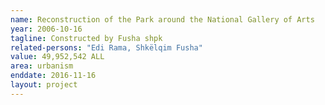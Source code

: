 ```yaml
---
name: Reconstruction of the Park around the National Gallery of Arts
year: 2006-10-16
tagline: Constructed by Fusha shpk
related-persons: "Edi Rama, Shkëlqim Fusha"
value: 49,952,542 ALL
area: urbanism
enddate: 2016-11-16
layout: project
---
```

